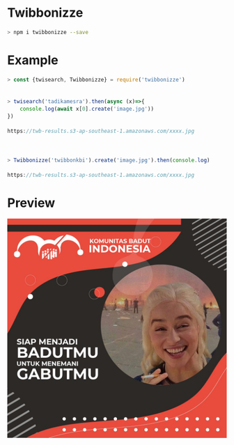 # Twibbonizze
```bash
> npm i twibbonizze --save
```
# Example

```js
> const {twisearch, Twibbonizze} = require('twibbonizze')


> twisearch('tadikamesra').then(async (x)=>{
    console.log(await x[0].create('image.jpg'))
})

https://twb-results.s3-ap-southeast-1.amazonaws.com/xxxx.jpg



> Twibbonizze('twibbonkbi').create('image.jpg').then(console.log)

https://twb-results.s3-ap-southeast-1.amazonaws.com/xxxx.jpg
```
# Preview

<img src="assets/res.jpgs">

